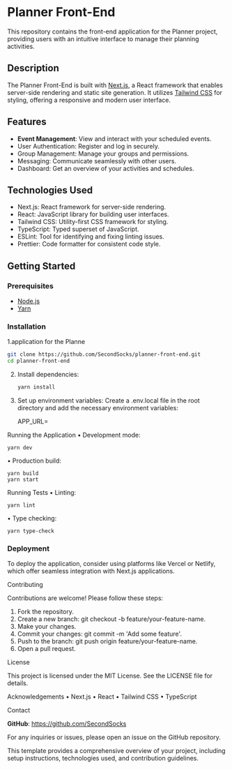 # Planner Front-End

This repository contains the front-end application for the Planner project, providing users with an intuitive interface to manage their planning activities.

## Description

The Planner Front-End is built with [Next.js](https://nextjs.org/), a React framework that enables server-side rendering and static site generation. It utilizes [Tailwind CSS](https://tailwindcss.com/) for styling, offering a responsive and modern user interface.

## Features

- **Event Management**: View and interact with your scheduled events.
- User Authentication: Register and log in securely.
- Group Management: Manage your groups and permissions.
- Messaging: Communicate seamlessly with other users.
- Dashboard: Get an overview of your activities and schedules.

## Technologies Used

- Next.js: React framework for server-side rendering.
- React: JavaScript library for building user interfaces.
- Tailwind CSS: Utility-first CSS framework for styling.
- TypeScript: Typed superset of JavaScript.
- ESLint: Tool for identifying and fixing linting issues.
- Prettier: Code formatter for consistent code style.

## Getting Started

### Prerequisites

- [Node.js](https://nodejs.org/)
- [Yarn](https://yarnpkg.com/) 

### Installation

1.application for the Planne

   ```bash
   git clone https://github.com/SecondSocks/planner-front-end.git
   cd planner-front-end
   ```

 2. Install dependencies:
    ```bash
    yarn install
    ```

 3. Set up environment variables:
Create a .env.local file in the root directory and add the necessary environment variables:

    APP_URL=<!-- TODO: Your API URL -->


Running the Application
 • Development mode:

    yarn dev

 • Production build:

    yarn build
    yarn start

Running Tests
 • Linting:

    yarn lint


 • Type checking:

    yarn type-check



### Deployment

To deploy the application, consider using platforms like Vercel or Netlify, which offer seamless integration with Next.js applications.

Contributing

Contributions are welcome! Please follow these steps:
 1. Fork the repository.
 2. Create a new branch: git checkout -b feature/your-feature-name.
 3. Make your changes.
 4. Commit your changes: git commit -m 'Add some feature'.
 5. Push to the branch: git push origin feature/your-feature-name.
 6. Open a pull request.

License

This project is licensed under the MIT License. See the LICENSE file for details.

Acknowledgements
 • Next.js
 • React
 • Tailwind CSS
 • TypeScript

Contact

**GitHub**: https://github.com/SecondSocks

For any inquiries or issues, please open an issue on the GitHub repository.

This template provides a comprehensive overview of your project, including setup instructions, technologies used, and contribution guidelines.
